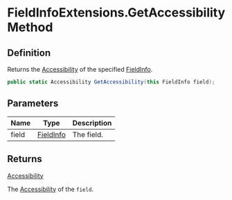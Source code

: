 # FieldInfoExtensions.GetAccessibility Method
## Definition

Returns the [Accessibility](MrKWatkins.Reflection.Accessibility.md) of the specified [FieldInfo](https://learn.microsoft.com/en-gb/dotnet/api/System.Reflection.FieldInfo).

```c#
public static Accessibility GetAccessibility(this FieldInfo field);
```

## Parameters

| Name | Type | Description |
| ---- | ---- | ----------- |
| field | [FieldInfo](https://learn.microsoft.com/en-gb/dotnet/api/System.Reflection.FieldInfo) | The field. |

## Returns

[Accessibility](MrKWatkins.Reflection.Accessibility.md)

The [Accessibility](MrKWatkins.Reflection.Accessibility.md) of the `field`.
